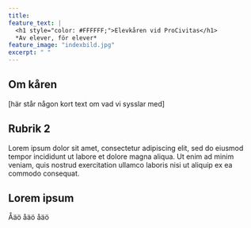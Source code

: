 ```yaml
---
title: 
feature_text: |
  <h1 style="color: #FFFFFF;">Elevkåren vid ProCivitas</h1>
  *Av elever, för elever*
feature_image: "indexbild.jpg"
excerpt: " "
---
```


<h2>Om kåren</h2>  

[här står någon kort text om vad vi sysslar med]


<h2>Rubrik 2</h2>  

Lorem ipsum dolor sit amet, consectetur adipiscing elit, sed do eiusmod tempor incididunt ut labore et dolore magna aliqua. Ut enim ad minim veniam, quis nostrud exercitation ullamco laboris nisi ut aliquip ex ea commodo consequat.

<h2>Lorem ipsum</h2>  

Åäö åäö åäö
